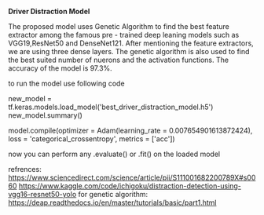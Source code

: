 **Driver Distraction Model**

The proposed model uses Genetic Algorithm to find the best feature extractor among the famous pre - trained deep leaning models such as VGG19,ResNet50 and DenseNet121.
After mentioning the feature extractors, we are using three dense layers. The genetic algorithm is also used to find the best suited number of nuerons and the activation functions. The accuracy of the model is 97.3%.

to run the model use following code 

new_model = tf.keras.models.load_model('best_driver_distraction_model.h5')
new_model.summary()

model.compile(optimizer = Adam(learning_rate = 0.007654901613872424), loss = 'categorical_crossentropy', metrics = ['acc'])

now you can perform any .evaluate() or .fit() on the loaded model

refrences:
https://www.sciencedirect.com/science/article/pii/S111001682200789X#s0060
https://www.kaggle.com/code/ichigoku/distraction-detection-using-vgg16-resnet50-yolo
for genetic algorithm:
https://deap.readthedocs.io/en/master/tutorials/basic/part1.html
